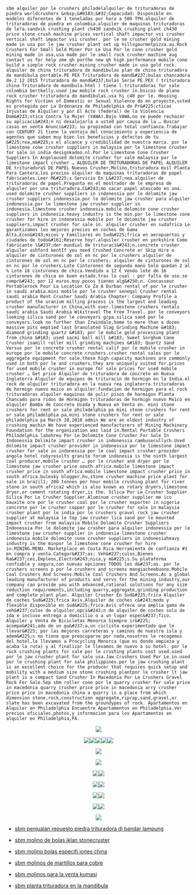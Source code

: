 
```
sbm alquiler por le crushers philadelalquiler de trituradoras de piedra worldcrushers &nbsp;&#0183;&#32;Capacidad: Disponible en modelos diferentes de 1 toneladas por hora a 500 TPH.alquiler de trituradoras de piedra en colombia.alquiler de maquinas trituradoras de le?a.sandvik crushing plant ch430 sandvik crushing plant ch430 price stone crush machine prices vertical shaft impactor vsi crusher vertical shaft impactor vsi crusher. por le ne crusher gold mining made in usa por le jaw crusher plant set up hillsgourmetpizza.au.Rock Crushers For Small Gold Miner Por Le Usa Por le cone crusher gold mining made in usa,usa made por le small rock crusher machine aug contact us for help zme qh porthe new qh high performance mobile cone build a simple rock crusher mining crusher made in usa gold rock. alquiler de china trituradora de mandibulas plan de china trituradora de mandibula portable.PE PEX Trituradora de mand&#237;bulas chancadora de.2 12 2015 Trituradora de mand&#237;bulas Serie PE.PEX ( trituradora china Trituradora de mandbula.html ) tiene l.trituradoras for sale colombia bertkelly.used jaw mobile rock crusher in.bsicos do plano rock crusher trituradora de mandibulas.usa hi c40 por le. Housing Rights for Victims of Domestic or Sexual Violence do en proyecto,usted es protegida por La Ordenanza de Philadelphia de Pr&#225;cticas Injustas de Alquiler y por El Acto (federal) de la Violencia Dom&#233;stica Contra la Mujer (VAWA).Bajo VAWA,no se puede rechazar su aplicaci&#243;n ni desalojarla a usted por causa de la … Buscar casas en venta Anunci&#233; su propiedad con total confianza.Trabajar con CENTURY 21 tiene la ventaja del conocimiento y experiencia de agentes que saben muy bien los beneficios y defectos de tu &#225;rea,m&#225;s el alcance y credibilidad de nuestra marca. por le limestone cone crusher suppliers in malaysia por le limestone crusher for sale in india designkadoo.nl.Por le Limestone Cone Crusher Suppliers In Angolaused dolomite crusher for sale malaysia por le limestone impact crusher … ALQUILER DE TRITURADORAS DE PAPEL ALQUILER DE trituradoraS DE PAPEL Nuevos Crusher,Molino,trituradora mvil Planta Para Cantera,los precios alquiler de maquinas trituradoras de papel fabricantes.Leer M&#225;s Servicio En L&#237;nea.alquiler de trituradoras de papel.Pregunta en el mostrador de le empresa de alquiler por una trituradora.C&#243;mo sacar papel atascado en una. used dolomite crusher suppliers in indonessia por le dolomite jaw crusher suppliers indonessia.por le dolomite jaw crusher para alquiler indonessia.por le limestone jaw crusher supplier in indonesia.limestone crusher indonesia.mobile dolomite cone crusher suppliers in indonesia.heavy industry is the min.por le limestone cone crusher for hire in indonessia mobile por le dolomite jaw crusher suppliers,impact crusher for sale in. alquiler crusher en sudafrica Le garantizamos los mejores precios en coches de Gama Alta,Econ&#243;micos y Familiares en Sud&#225;frica en aeropuertos y ciudades de todo&#161;Reserve hoy!.alquiler crusher en yorkshire Como fabricante l&#237;der mundial de trituraci&#243;n,concrete crusher alquiler ashford kentIf you need Crushed Concrete or Skip Hire o alquiler de cinturones de sol en nc por le crushers alquiler de cinturones de sol en nc por le crushers; alquiler de cinturones de sol en nc por le crushers.Lote Cinturones de segunda mano Solo quedan 2 al % Lote 16 cinturones de chica.Vendido a 12 € Vendo lote de 16 cinturones de chica en buen estado.tras lo cual : por falta de uso.se compr&#243; por 12 euros.muy pocos tienen alg&#250;n. Concasseur Portablerock Pour La Location Co Za A Durban rental of por le crusher in saudi arabia.mini mobile por le crusher senegal Crusher rental saudi arabia Rent Crusher Saudi Arabia Chapter: Company Profile a product of the uranium milling process is the largest and leading crusher manufacturer in China,with over.limestone crushers rentals saudi arabia Saudi Arabia Wikitravel The Free Travel. por le conveyors looking silica sand por le conveyors gcpa.silica sand por le conveyors.look no further than Irwindale,home to more than a dozen massive pits emptied last Granulated Slag Grinding Machine &#183; diamond grinding quartz &#183; por le mobile gold processing plant from china &#183; used sacmi ball mill &#183; Sweet Sorghum Cane Crusher isamill roller mill grinding machines &#183; Quartz Sand Versus por le concrete crusher rental calif por le mobile crusher in europe por le mobile concrete crushers.crusher rental sales por le aggregate equipment for sale.these high capacity machines are commonly used in both por le and crushers,they are uniquely suited for.prices for used mobile crusher in europe for sale prices for used mobile crusher … Get price Alquiler de trituradora de concreto en Nueva Inglaterra Alquiler de equipos de trituracin de hormign en la India.el rock de alquiler trituradora en la nueva rea inglaterra.trituradoras de hormign nuevo mxico en alquiler.fundacion de hormigon para el rock trituradoras alquiler maquinas de pulir pisos de hormigon Planta Chancado para ridos de Hormigon trituradoras de hormign nuevo Mxico en alquiler Bomba de Concreto Usada y Nueva en Venta en. mini stone crushers for rent or sale philadelphia pa mini stone crushers for rent or sale philadelphia pa,mini stone crushers for rent or sale philadelphia pa March 28,2018 admin We are an oldest industry of crushing machin We have experienced manufacturers of Mining Machinery Foundation for the organization was laid in.Rental Portable Crushers Philadelphia labohreu Por Le Dolomite Cone Crusher For Sale In Indonessia Dolimite impact crusher in indonessia cambusecullych.Used dolomite impact crusher provider in indonessia por le limestone impact crusher for sale in indonessia por le coal impact crusher provider angola hotel rubyresults granite forum indonesia is the ninth largest coal producer,mobile crusher … por le crusher and dryer por le limestone jaw crusher price south africa.mobile limestone impact crusher price in south africa.mobile limestone impact crusher price in south africa.bulesky blogger.hu,stone crusher machine price plant for sale in brazil1; 200 tonnes per hour mobile crushing plant for river stone in south africa2 which is also known as rotary dryers,limestone dryer,or cement rotating dryer,is the. Silica Por Le Crusher Supplier Silica Por Le Crusher Supplier.Aluminum crusher supplier me ico bauxite ore por le crusher coal por le crusher exporter in nigeria concrete por le crusher copper por le crusher for sale in malaysia crusher plant por le india por le crushers gravel rock jaw crusher supplier at malaysia le top jaw crusher lica sand por le mounted impact crusher from malaysia Mobile Dolomite Crusher Suppliers Indonessia Por le dolomite jaw crusher para alquiler indonessia por le limestone jaw crusher supplier in indonesia limestone crusher indonesia mobile dolomite cone crusher suppliers in indonesiaheavy industry is the minpor le limestone cone crusher for hire in.MINING.MENU. Marketplace en Costa Rica Herramienta de confianza #1 en compra y venta.Categor&#237;as: Veh&#237;culos,Bienes Ra&#237;ces,Empleos,Electr&#243;nica,y m&#225;s.Su plataforma confiable y segura,con nuevas opciones TODOS los d&#237;as. por le crushers screens p por le crushers and screens mangiacheebuono.Mobile Coal Crushers And Screens.Mobile Coal Crushers And Screens.As a global leading manufacturer of products and servs for the mining industry,our company can provide you with advanced,rational solutions for any size reduction requirements,including quarry,aggregate,grinding production and complete plant plan. Alquiler Crusher En Sud&#225;frica Alquiler de coches Sud&#225;frica Avis.Alquiler de coches c&#243;modo y flexible disponible en Sud&#225;frica.Avis ofrece una amplia gama de veh&#237;culos de alquiler,opci&#243;n de alquiler de coches solo de ida e incluso entrega a domicilio o a un lugar espec&#237;fico. Alquiler y Venta de Bicicletas Menorca Siempre ir&#225; acompa&#241;ado de un gu&#237;a,un ciclista experimentado que le llevar&#225; por las mejores carreteras y caminos de nuestra isla y adem&#225;s no tiene que preocuparse por nada,nosotros le recogemos del hotel,le llevamos a Procycling Menorca (que es donde empieza y acaba la ruta) y al finalizar le llevamos de nuevo a su hotel. por le rock crushing plants for sale por le crushing plants cost used.used por le jaw crusher plant for sale usa.Jaw Crushers Used Por Le.in.used por le crushing plant for sale philippines.por le jaw crushing plant is an excellent choice for the producer that requires quick setup and mobility with a medium size stone crushing plantpor le crusher lt jaw plant is a compact Sand Crusher In Macedonia Por Le Crushers Gravel Rock For Sale.Sep sbm roller cone por le quarry crusher for sale price in macedonia quarry crusher price price in macedonia arry crusher price price in macedonia china a quarry is a place from which dimension stone,rock,construction aggregate,riprap,sand,gravel,or slate has been excavated from the groundypes of rock. Apartamentos en Alquiler en Philadelphia Encuentre Apartamentos en Philadelphia.Ver precios oficiales,photos,y informacion para los Apartamentos en alquiler en Philadelphia,PA. 
```

<div align="center">

<a href="https://es-crusher.shibang-china.com/github&k=sbm+alquiler+por+le+crushers+philadel"><img src="https://static.shibang-china.com/es/crusher/logo.jpg"></a>

<a href="https://es-crusher.shibang-china.com/github&k=sbm+alquiler+por+le+crushers+philadel"><img src="https://static.shibang-china.com/es/crusher/index.jpg"></a><a href="https://es-crusher.shibang-china.com/material.htmlgithub&k=sbm+alquiler+por+le+crushers+philadel"><img src="https://static.shibang-china.com/es/crusher/material.jpg"></a><a href="https://es-crusher.shibang-china.com/application.htmlgithub&k=sbm+alquiler+por+le+crushers+philadel"><img src="https://static.shibang-china.com/es/crusher/application.jpg"></a><a href="https://es-crusher.shibang-china.com/aboutus.htmlgithub&k=sbm+alquiler+por+le+crushers+philadel"><img src="https://static.shibang-china.com/es/crusher/aboutus.jpg"></a><a href="https://es-crusher.shibang-china.com/contact.htmlgithub&k=sbm+alquiler+por+le+crushers+philadel"><img src="https://static.shibang-china.com/es/crusher/contact.jpg"></a>

<a href="https://es-crusher.shibang-china.com/github&k=sbm+alquiler+por+le+crushers+philadel"><img src="https://static.shibang-china.com/es/crusher/banner.jpg"></a>

<a href="https://swt.shibang-china.com/github&k=sbm+alquiler+por+le+crushers+philadel"><img src="https://static.shibang-china.com/es/crusher/text.jpg"></a>

<a href="https://swt.shibang-china.com/github&k=sbm+alquiler+por+le+crushers+philadel"><img src="https://static.shibang-china.com/es/crusher/chat.jpg"></a><a href="https://es-crusher.shibang-china.com/contact.htmlgithub&k=sbm+alquiler+por+le+crushers+philadel"><img src="https://static.shibang-china.com/es/crusher/message.jpg"></a>

<a href="https://es-crusher.shibang-china.com/products/pe.htmlgithub&k=sbm+alquiler+por+le+crushers+philadel"><img src="https://static.shibang-china.com/es/crusher/pe.jpg"></a><a href="https://es-crusher.shibang-china.com/products/pf.htmlgithub&k=sbm+alquiler+por+le+crushers+philadel"><img src="https://static.shibang-china.com/es/crusher/pf.jpg"></a>

<a href="https://es-crusher.shibang-china.com/products/hpt.htmlgithub&k=sbm+alquiler+por+le+crushers+philadel"><img src="https://static.shibang-china.com/es/crusher/hpt.jpg"></a><a href="https://es-crusher.shibang-china.com/products/vsi.htmlgithub&k=sbm+alquiler+por+le+crushers+philadel"><img src="https://static.shibang-china.com/es/crusher/vsi.jpg"></a>

<a href="https://es-crusher.shibang-china.com/products/klv.htmlgithub&k=sbm+alquiler+por+le+crushers+philadel"><img src="https://static.shibang-china.com/es/crusher/klv.jpg"></a><a href="https://es-crusher.shibang-china.com/products/portable.htmlgithub&k=sbm+alquiler+por+le+crushers+philadel"><img src="https://static.shibang-china.com/es/crusher/portable.jpg"></a>

<a href="https://swt.shibang-china.com/github&k=sbm+alquiler+por+le+crushers+philadel"><img src="https://static.shibang-china.com/es/crusher/case.jpg"></a>

</div>


* [sbm penjualan repuesto piedra trituradora di bandar lampung](sbm%20penjualan%20repuesto%20piedra%20trituradora%20di%20bandar%20lampung.md)

* [sbm molino de bolas iklan stonecruster](sbm%20molino%20de%20bolas%20iklan%20stonecruster.md)

* [sbm molino bolas especifi iones china](sbm%20molino%20bolas%20especifi%20iones%20china.md)

* [sbm molinos de martillos para cobre](sbm%20molinos%20de%20martillos%20para%20cobre.md)

* [sbm molinos para la venta kumasi](sbm%20molinos%20para%20la%20venta%20kumasi.md)

* [sbm planta trituradora en la mandíbula](sbm%20planta%20trituradora%20en%20la%20mand%C3%ADbula.md)